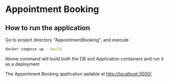 # Appointment Booking

## How to run the application
Go to project directory "AppointmentBooking", and execute 
```bash
docker compose up --build
```
Above command will build both the DB and Application containers and run it as a deployment

The Appontment Booking application aailable at [http://localhost:3000/](http://localhost:3000/) 